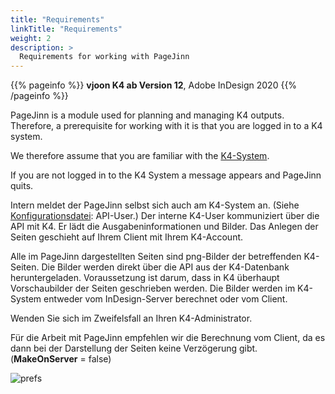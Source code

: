 ```yaml
---
title: "Requirements"
linkTitle: "Requirements"
weight: 2
description: >
  Requirements for working with PageJinn
---
```


{{% pageinfo %}}
**vjoon K4 ab Version 12**, Adobe InDesign 2020
{{% /pageinfo %}}

PageJinn is a module used for planning and managing K4 outputs. Therefore, a prerequisite for working with it is that you are logged in to a K4 system.

We therefore assume that you are familiar with the [K4-System](https://vjoon.com/de/unser-angebot/ueberblick-k4/).

If you are not logged in to the  K4 System a message appears and PageJinn quits.

Intern meldet der PageJinn selbst sich auch am K4-System an. (Siehe [Konfigurationsdatei](/docs/konfiguration/config/): API-User.) Der interne K4-User kommuniziert über die API mit K4. Er lädt die Ausgabeninformationen und Bilder. Das Anlegen der Seiten geschieht auf Ihrem Client mit Ihrem K4-Account.




Alle im PageJinn dargestellten Seiten sind png-Bilder der betreffenden K4-Seiten. Die Bilder werden direkt über die API aus der K4-Datenbank heruntergeladen. Voraussetzung ist darum, dass in K4 überhaupt Vorschaubilder der Seiten geschrieben werden. Die Bilder werden im K4-System entweder vom InDesign-Server berechnet oder vom Client.

Wenden Sie sich im Zweifelsfall an Ihren K4-Administrator.

Für die Arbeit mit PageJinn empfehlen wir die Berechnung vom Client, da es dann bei der Darstellung der Seiten keine Verzögerung gibt. (**MakeOnServer** = false)

![prefs](/images/k4Picprefs.png)







